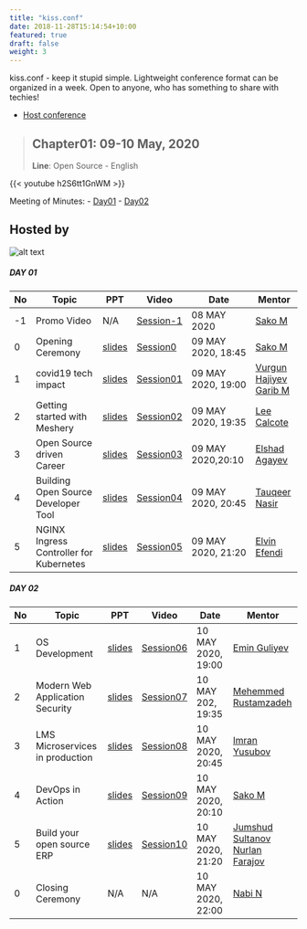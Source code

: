 ```yaml
---
title: "kiss.conf"
date: 2018-11-28T15:14:54+10:00
featured: true
draft: false
weight: 3
---
```


kiss.conf - keep it stupid simple. Lightweight conference format can be organized in a week. Open to anyone, who has something to share with techies!

- [Host conference](/kissconf/howto/hostconference)

> ## Chapter01: 09-10 May, 2020
> **Line**: Open Source - English

{{< youtube h2S6tt1GnWM >}}

Meeting of Minutes: - [Day01](slides/2020/Day01_MoM.pdf)
                    - [Day02](slides/2020/Day02_MoM.pdf)

<!-- ![alt text](img/logo.jpg) -->
## Hosted by
![alt text](img/host.png)

##### DAY 01


|No| Topic | PPT| Video |Date|Mentor|
|------|----------------------|---------|---|-----|-----|
|-1|Promo Video|N/A|[Session-1](https://www.youtube.com/watch?v=h2S6tt1GnWM)|08 MAY 2020|[Sako M](https://www.linkedin.com/in/sakom/)|
|0|Opening Ceremony|[slides](slides/2020/Day01_Session0.pdf)|[Session0](https://www.youtube.com/watch?v=zik-QPs64n0)|09 MAY 2020, 18:45|[Sako M](https://www.linkedin.com/in/sakom/)|
|1|covid19 tech impact|[slides](slides/2020/Day01_Session01.pdf)|[Session01](https://www.youtube.com/watch?v=Qdgitknf18U)|09 MAY 2020, 19:00|[Vurgun Hajiyev](https://www.linkedin.com/in/vurgun/)<br> [Garib M](https://www.linkedin.com/in/garibmehdiyev/)|
|2|Getting started with Meshery|[slides](slides/2020/Day01_Session02.pdf)|[Session02](https://www.youtube.com/watch?v=qHjblquPuio)|09 MAY 2020, 19:35|[Lee Calcote](https://www.linkedin.com/in/leecalcote/)|
|3|Open Source driven Career|[slides](slides/2020/Day01_Session03.pdf)|[Session03](https://www.youtube.com/watch?v=WnW6tc4EeKw)|09 MAY 2020,20:10|[Elshad Agayev](https://www.linkedin.com/in/elshadaghazadeh/)|
|4|Building Open Source Developer Tool|[slides](slides/2020/Day01_Session04.pdf)|[Session04](https://www.youtube.com/watch?v=zGpZEmOGziI)|09 MAY 2020, 20:45|[Tauqeer Nasir](https://www.linkedin.com/in/tauqeer-nasir-767624111/)|
|5|NGINX Ingress Controller for Kubernetes|[slides](slides/2020/Day01_Session05.pdf)|[Session05](https://www.youtube.com/watch?v=fxm6zwyycvA)|09 MAY 2020, 21:20|[Elvin Efendi](https://www.linkedin.com/in/elvinefendi/)|

##### DAY 02


|No| Topic | PPT| Video |Date|Mentor|
|------|----------------------|---------|---|-----|-----|
|1|OS Development|[slides](slides/2020/Day02_Session06.pdf)|[Session06](https://www.youtube.com/watch?v=ANkPw-osORI)|10 MAY 2020, 19:00|[Emin Guliyev](https://www.linkedin.com/in/emin-ghuliev-461a22129/)|
|2|Modern Web Application Security|[slides](slides/2020/Day02_Session07.pdf)|[Session07](https://www.youtube.com/watch?v=EEaWrE7PKM8)|10 MAY 202, 19:35|[Mehemmed Rustamzadeh]()|
|3|LMS Microservices in production|[slides](slides/2020/Day02_Session08.pdf)|[Session08](https://www.youtube.com/watch?v=EQla8eXqrxI)|10 MAY 2020, 20:45|[Imran Yusubov](https://www.linkedin.com/in/imran-yusubov-9334744a/)|
|4|DevOps in Action|[slides](slides/2020/Day02_Session09.pdf)|[Session09](https://www.youtube.com/watch?v=DgJ3386VdXA)|10 MAY 2020, 20:10|[Sako M](https://www.linkedin.com/in/sakom/)|
|5|Build your open source ERP|[slides](slides/2020/Day02_Session10.pdf)|[Session10](https://www.youtube.com/watch?v=RmLtBhs_qx4)|10 MAY 2020, 21:20|[Jumshud Sultanov](https://www.linkedin.com/in/jumshudsultan/)<br> [Nurlan Farajov](https://www.linkedin.com/in/nurlan-farajov/)|
|0|Closing Ceremony|N/A|N/A|10 MAY 2020, 22:00|[Nabi N](https://www.linkedin.com/in/nabi-nabizade/)|




